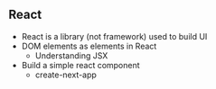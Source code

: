 ## React
 - React is a library (not framework) used to build UI
 - DOM elements as elements in React
   - Understanding JSX
 - Build a simple react component 
   - create-next-app
